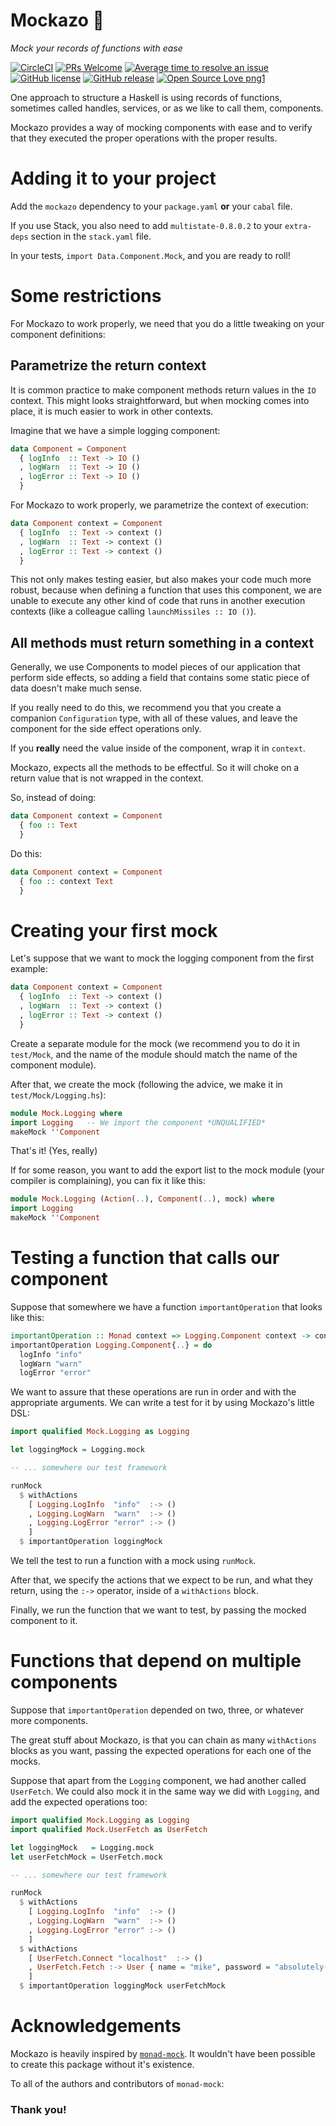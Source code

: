 # Mockazo 👃
_Mock your records of functions with ease_

[![CircleCI](https://circleci.com/gh/theam/mockazo.svg?style=svg&circle-token=e80d08cb0d9855a774709311335f4e29ca40f5de)](https://circleci.com/gh/theam/mockazo)
[![PRs Welcome](https://img.shields.io/badge/PRs-welcome-brightgreen.svg?style=flat-square)](http://makeapullrequest.com) 
[![Average time to resolve an issue](http://isitmaintained.com/badge/resolution/theam/mockazo.svg)](http://isitmaintained.com/project/theam/mockazo "Average time to resolve an issue")
[![GitHub license](https://img.shields.io/github/license/theam/mockazo.svg)](https://github.com/theam/mockazo/blob/master/LICENSE)
[![GitHub release](https://img.shields.io/github/release/theam/mockazo.svg)](https://GitHub.com/theam/mockazo/releases/)
[![Open Source Love png1](https://badges.frapsoft.com/os/v1/open-source.png?v=103)](https://github.com/ellerbrock/open-source-badges/)

One approach to structure a Haskell is using records of functions, sometimes called
handles, services, or as we like to call them, components.

Mockazo provides a way of mocking components with ease and to verify that they executed
the proper operations with the proper results.

# Adding it to your project

Add the `mockazo` dependency to your `package.yaml` **or** your `cabal` file.

If you use Stack, you also need to add `multistate-0.8.0.2` to your `extra-deps`
section in the `stack.yaml` file.

In your tests, `import Data.Component.Mock`, and you are ready to roll!

# Some restrictions

For Mockazo to work properly, we need that you do a little tweaking on your component
definitions:

## Parametrize the return context

It is common practice to make component methods return values in the `IO` context.
This might looks straightforward, but when mocking comes into place, it is much easier
to work in other contexts.

Imagine that we have a simple logging component:

```haskell
data Component = Component
  { logInfo  :: Text -> IO ()
  , logWarn  :: Text -> IO ()
  , logError :: Text -> IO ()
  }
```

For Mockazo to work properly, we parametrize the context of execution:

```haskell
data Component context = Component
  { logInfo  :: Text -> context ()
  , logWarn  :: Text -> context ()
  , logError :: Text -> context ()
  }
```

This not only makes testing easier, but also makes your code much more robust,
because when defining a function that uses this component, we are unable to execute
any other kind of code that runs in another execution contexts (like a colleague
calling `launchMissiles :: IO ()`).

## All methods must return something in a context

Generally, we use Components to model pieces of our application that perform side effects,
so adding a field that contains some static piece of data doesn't make much sense.

If you really need to do this, we recommend you that you create a companion `Configuration`
type, with all of these values, and leave the component for the side effect operations only.

If you **really** need the value inside of the component, wrap it in `context`.

Mockazo, expects all the methods to be effectful. So it will choke on a return value that
is not wrapped in the context.

So, instead of doing:

```haskell
data Component context = Component
  { foo :: Text
  }
```

Do this:

```haskell
data Component context = Component
  { foo :: context Text
  }
```

# Creating your first mock

Let's suppose that we want to mock the logging component from the first example:

```haskell
data Component context = Component
  { logInfo  :: Text -> context ()
  , logWarn  :: Text -> context ()
  , logError :: Text -> context ()
  }
```

Create a separate module for the mock (we recommend you to do it in `test/Mock`, and the
name of the module should match the name of the component module).

After that, we create the mock (following the advice, we make it in `test/Mock/Logging.hs`):

```haskell
module Mock.Logging where
import Logging   -- We import the component *UNQUALIFIED*
makeMock ''Component
```

That's it! (Yes, really)

If for some reason, you want to add the export list to the mock module (your compiler is
complaining), you can fix it like this:

```haskell
module Mock.Logging (Action(..), Component(..), mock) where
import Logging
makeMock ''Component
```

# Testing a function that calls our component

Suppose that somewhere we have a function `importantOperation`
that looks like this:

```haskell
importantOperation :: Monad context => Logging.Component context -> context ()
importantOperation Logging.Component{..} = do
  logInfo "info"
  logWarn "warn"
  logError "error"
```

We want to assure that these operations are run in order and with the
appropriate arguments. We can write a test for it by using Mockazo's little DSL:

```haskell
import qualified Mock.Logging as Logging

let loggingMock = Logging.mock

-- ... somewhere our test framework

runMock
  $ withActions
    [ Logging.LogInfo  "info"  :-> ()
    , Logging.LogWarn  "warn"  :-> ()
    , Logging.LogError "error" :-> ()
    ]
  $ importantOperation loggingMock
```

We tell the test to run a function with a mock using `runMock`.

After that, we specify the actions that we expect to be run, and what they return,
using the `:->` operator, inside of a `withActions` block.

Finally, we run the function that we want to test, by passing the mocked component to it.

# Functions that depend on multiple components

Suppose that `importantOperation` depended on two, three, or whatever more components.

The great stuff about Mockazo, is that you can chain as many `withActions` blocks as
you want, passing the expected operations for each one of the mocks.

Suppose that apart from the `Logging` component, we had another called `UserFetch`.
We could also mock it in the same way we did with `Logging`, and add the expected
operations too:

```haskell
import qualified Mock.Logging as Logging
import qualified Mock.UserFetch as UserFetch

let loggingMock   = Logging.mock
let userFetchMock = UserFetch.mock

-- ... somewhere our test framework

runMock
  $ withActions
    [ Logging.LogInfo  "info"  :-> ()
    , Logging.LogWarn  "warn"  :-> ()
    , Logging.LogError "error" :-> ()
    ]
  $ withActions
    [ UserFetch.Connect "localhost"  :-> ()
    , UserFetch.Fetch :-> User { name = "mike", password = "absolutely-encrypted" }
    ]
  $ importantOperation loggingMock userFetchMock
```

# Acknowledgements

Mockazo is heavily inspired by [`monad-mock`](https://github.com/cjdev/monad-mock/). It wouldn't have been possible to create this package without it's existence.

To all of the authors and contributors of `monad-mock`:

### **Thank you!**
